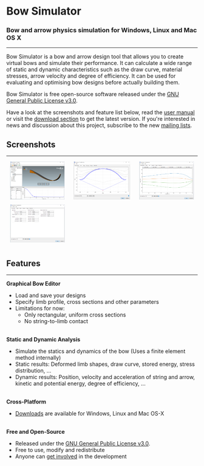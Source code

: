 # Bow Simulator
<h3>Bow and arrow physics simulation for Windows, Linux and Mac OS X</h3>

---

Bow Simulator is a bow and arrow design tool that allows you to create virtual bows and simulate their performance.
It can calculate a wide range of static and dynamic characteristics such as the draw curve, material stresses, arrow velocity and degree of efficiency.
It can be used for evaluating and optimising bow designs before actually building them.

Bow Simulator is free open-source software released under the [GNU General Public License v3.0](https://www.gnu.org/licenses/gpl.html).

Have a look at the screenshots and feature list below, read the [user manual](resources.md) or visit the [download section](download.md) to get the latest version. If you're interested in news and discussion about this project, subscribe to the new [mailing lists](mailing-lists.md).

## Screenshots

---

<a href="../img/screenshot_01.png" ><img src="../img/screenshot_01.png" style="height: 100px; margin: 0px 10px 10px 10px"></a>
<a href="../img/screenshot_02.png" ><img src="../img/screenshot_02.png" style="height: 100px; margin: 0px 10px 10px 10px"></a>
<a href="../img/screenshot_03.png" ><img src="../img/screenshot_03.png" style="height: 100px; margin: 0px 10px 10px 10px"></a>
<a href="../img/screenshot_04.png" ><img src="../img/screenshot_04.png" style="height: 100px; margin: 0px 10px 10px 10px"></a>

## Features

---

**Graphical Bow Editor**

* Load and save your designs
* Specify limb profile, cross sections and other parameters
* Limitations for now:
    * Only rectangular, uniform cross sections
    * No string-to-limb contact
    <br><br>

**Static and Dynamic Analysis**

* Simulate the statics and dynamics of the bow (Uses a finite element method internally)
* Static results: Deformed limb shapes, draw curve, stored energy, stress distribution, ...
* Dynamic results: Position, velocity and acceleration of string and arrow, kinetic and potential energy, degree of efficiency, ...
<br><br>

<!--
#### Command-line Interface

* Invoke Bow Simulator from the command line
* Use a scripting language of your choice to automate simulations
* [Commented examples for parameter studies and optimisations using Python and SciPy]()
-->

<!--
**Fully Documented**

* [User Manual](resources.md#User Manual): Helps you getting started with the program.
* [Technical Documentation](resources.md#Technical Documentation): Detailed documentation of the internal simulation methods.
<br><br>
-->

**Cross-Platform**

* [Downloads](download.md) are available for Windows, Linux and Mac OS-X
  <br><br>

**Free and Open-Source**

* Released under the [GNU General Public License v3.0](https://www.gnu.org/licenses/gpl.html).
* Free to use, modify and redistribute
* Anyone can [get involved](contributing.md) in the development